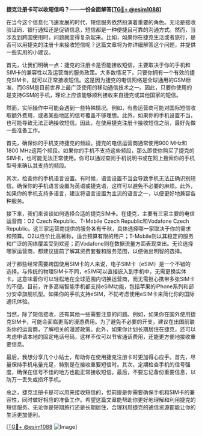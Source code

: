 **捷克注册卡可以收短信吗？——一份全面解答[[TG💪+ @esim1088](https://t.me/s/esim1088)]**

在当今这个信息化飞速发展的时代，短信服务依然扮演着重要的角色。无论是接收验证码、银行通知还是促销信息，短信都是一种便捷且可靠的沟通方式。然而，当涉及到跨国使用时，问题就变得复杂起来。比如，如果你在捷克生活或者旅行，是否可以用捷克的注册卡来接收短信呢？这篇文章将为你详细解答这个问题，并提供一些实用的小建议。

首先，让我们明确一点：捷克的注册卡是否能接收短信，主要取决于你的手机和SIM卡的兼容性以及运营商的服务政策。大多数情况下，只要你拥有一个有效的捷克SIM卡，就可以正常接收短信。这是因为捷克的电信网络是全球通用的GSM标准，而GSM是目前世界上最广泛使用的移动通信技术之一。因此，只要你使用的是支持GSM的手机，理论上应该能够顺利接收来自捷克或其他国家的短信。

然而，实际操作中可能会遇到一些特殊情况。例如，有些运营商可能对国际短信收取额外费用，或者某些地区的信号覆盖不够理想。此外，如果你的手机设置不当，也可能导致无法正确接收短信。因此，在使用捷克注册卡接收短信之前，最好先做一些准备工作。

首先，确保你的手机支持捷克的频段。捷克的电信运营商通常使用900 MHz和1800 MHz这两个频段。如果你的手机不支持这些频段，那么即使你购买了捷克的SIM卡，也可能无法正常使用。你可以通过查阅手机说明书或在网上搜索你的手机型号来确认其支持的频段。

其次，检查你的手机语言设置。有时候，语言设置不当会导致手机无法正确识别短信。确保你的手机语言设置为英语或捷克语，这样可以避免不必要的麻烦。此外，如果你的手机支持多语言，建议将语言设置为主流的语言之一，以便更好地兼容各种服务。

接下来，我们来谈谈如何选择合适的捷克SIM卡。在捷克，主要有三家主要的电信运营商：O2 Czech Republic、T-Mobile Czech Republic和Vodafone Czech Republic。这三家运营商提供的服务各有千秋，具体选择哪一家取决于你的需求和预算。O2以性价比高著称，适合预算有限的用户；T-Mobile则以其稳定的服务和广泛的网络覆盖受到欢迎；而Vodafone则在数据流量方面表现突出。无论选择哪家运营商，都建议提前了解其资费套餐和服务范围，以便做出明智的选择。

对于那些经常需要跨国使用SIM卡的人来说，电子SIM卡（eSIM）是一个不错的选择。与传统的物理SIM卡不同，eSIM可以直接嵌入到手机中，无需更换实体卡。这意味着你可以轻松地在全球范围内切换运营商，而无需担心携带多张SIM卡的不便。目前，许多高端智能手机都支持eSIM功能，包括苹果的iPhone系列和部分安卓旗舰机型。如果你的手机支持eSIM，不妨考虑使用eSIM卡来简化你的国际通讯体验。

当然，除了短信接收，还有其他一些需要注意的问题。例如，如果你在国外使用捷克SIM卡，可能会面临更高的漫游费用。为了避免不必要的开支，建议在出国前联系你的运营商，了解相关的漫游政策。此外，如果你计划长期居住在捷克，还可以考虑申请本地的固定电话号码，这样不仅可以节省通话费用，还能更方便地接收重要信息。

最后，我想分享几个小贴士，帮助你在使用捷克注册卡时更加得心应手。首先，尽量保持手机电量充足，特别是在接收重要短信时。其次，定期检查手机的信号强度，确保在信号不佳的地方也能正常接收短信。最后，不要忘记备份重要信息，以防万一丢失或损坏手机。

总之，捷克注册卡是可以用来接收短信的，但前提是你需要确保手机和SIM卡的兼容性，同时做好相应的准备工作。希望这篇文章能帮助你更好地理解和利用捷克的短信服务。无论你是短期旅行还是长期居住，合理利用捷克的通信资源都能让你的生活更加便利。

[[TG💪+ @esim1088](https://t.me/s/esim1088) ![Image](https://i.postimg.cc/4NQfJmqS/Snipaste-2025-05-13-00-14-12.png)]
